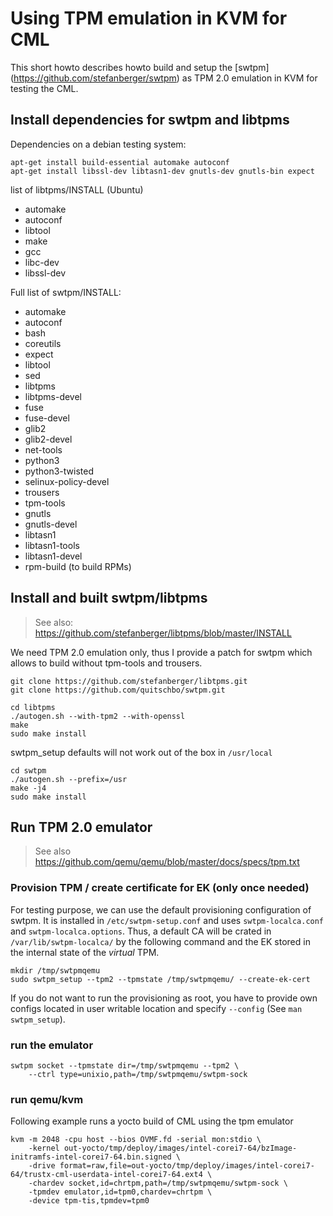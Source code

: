 # Using TPM emulation in KVM for CML

This short howto describes howto build and setup
the [swtpm] (https://github.com/stefanberger/swtpm) as TPM 2.0 emulation in KVM for testing the CML.


## Install dependencies for swtpm and libtpms

Dependencies on a debian testing system:
```
apt-get install build-essential automake autoconf
apt-get install libssl-dev libtasn1-dev gnutls-dev gnutls-bin expect
```
list of libtpms/INSTALL
(Ubuntu)
- automake
- autoconf
- libtool
- make
- gcc
- libc-dev
- libssl-dev

Full list of swtpm/INSTALL:
- automake
- autoconf
- bash
- coreutils
- expect
- libtool
- sed
- libtpms
- libtpms-devel
- fuse
- fuse-devel
- glib2
- glib2-devel
- net-tools
- python3
- python3-twisted
- selinux-policy-devel
- trousers
- tpm-tools
- gnutls
- gnutls-devel
- libtasn1
- libtasn1-tools
- libtasn1-devel
- rpm-build (to build RPMs)


## Install and built swtpm/libtpms
> See also: https://github.com/stefanberger/libtpms/blob/master/INSTALL

We need TPM 2.0 emulation only, thus I provide a patch for
swtpm which allows to build without tpm-tools and trousers.

```
git clone https://github.com/stefanberger/libtpms.git
git clone https://github.com/quitschbo/swtpm.git
```

```
cd libtpms
./autogen.sh --with-tpm2 --with-openssl
make
sudo make install
```
swtpm_setup defaults will not work out of the box in `/usr/local`

```
cd swtpm
./autogen.sh --prefix=/usr
make -j4
sudo make install
```

## Run TPM 2.0 emulator

> See also https://github.com/qemu/qemu/blob/master/docs/specs/tpm.txt

### Provision TPM / create certificate for EK (only once needed)
For testing purpose, we can use the default provisioning
configuration of swtpm. It is installed in `/etc/swtpm-setup.conf`
and uses `swtpm-localca.conf` and `swtpm-localca.options`.
Thus, a default CA will be crated in `/var/lib/swtpm-localca/`
by the following command and the EK stored in the internal state
of the _virtual_ TPM.

```
mkdir /tmp/swtpmqemu
sudo swtpm_setup --tpm2 --tpmstate /tmp/swtpmqemu/ --create-ek-cert
```
If you do not want to run the provisioning as root, you
have to provide own configs located in user writable location
and specify `--config` (See `man swtpm_setup`).

### run the emulator
```
swtpm socket --tpmstate dir=/tmp/swtpmqemu --tpm2 \
	--ctrl type=unixio,path=/tmp/swtpmqemu/swtpm-sock
```
### run qemu/kvm
Following example runs a yocto build of CML using the tpm emulator
```
kvm -m 2048 -cpu host --bios OVMF.fd -serial mon:stdio \
	-kernel	out-yocto/tmp/deploy/images/intel-corei7-64/bzImage-initramfs-intel-corei7-64.bin.signed \ 
	-drive format=raw,file=out-yocto/tmp/deploy/images/intel-corei7-64/trustx-cml-userdata-intel-corei7-64.ext4 \
	-chardev socket,id=chrtpm,path=/tmp/swtpmqemu/swtpm-sock \
	-tpmdev emulator,id=tpm0,chardev=chrtpm \
	-device tpm-tis,tpmdev=tpm0
```
